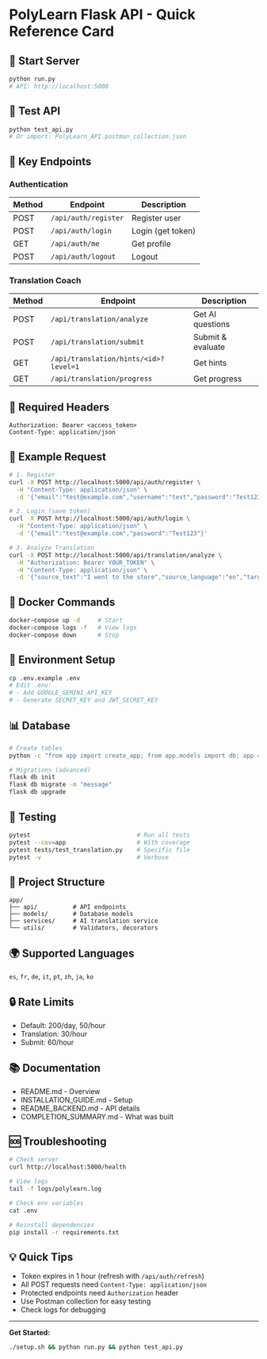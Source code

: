# PolyLearn Flask API - Quick Reference Card

## 🚀 Start Server
```bash
python run.py
# API: http://localhost:5000
```

## 🧪 Test API
```bash
python test_api.py
# Or import: PolyLearn_API.postman_collection.json
```

## 📡 Key Endpoints

### Authentication
| Method | Endpoint | Description |
|--------|----------|-------------|
| POST | `/api/auth/register` | Register user |
| POST | `/api/auth/login` | Login (get token) |
| GET | `/api/auth/me` | Get profile |
| POST | `/api/auth/logout` | Logout |

### Translation Coach
| Method | Endpoint | Description |
|--------|----------|-------------|
| POST | `/api/translation/analyze` | Get AI questions |
| POST | `/api/translation/submit` | Submit & evaluate |
| GET | `/api/translation/hints/<id>?level=1` | Get hints |
| GET | `/api/translation/progress` | Get progress |

## 🔑 Required Headers
```
Authorization: Bearer <access_token>
Content-Type: application/json
```

## 📝 Example Request
```bash
# 1. Register
curl -X POST http://localhost:5000/api/auth/register \
  -H "Content-Type: application/json" \
  -d '{"email":"test@example.com","username":"test","password":"Test123","role":"student"}'

# 2. Login (save token)
curl -X POST http://localhost:5000/api/auth/login \
  -H "Content-Type: application/json" \
  -d '{"email":"test@example.com","password":"Test123"}'

# 3. Analyze Translation
curl -X POST http://localhost:5000/api/translation/analyze \
  -H "Authorization: Bearer YOUR_TOKEN" \
  -H "Content-Type: application/json" \
  -d '{"source_text":"I went to the store","source_language":"en","target_language":"es","difficulty":"intermediate"}'
```

## 🐳 Docker Commands
```bash
docker-compose up -d     # Start
docker-compose logs -f   # View logs
docker-compose down      # Stop
```

## 🔧 Environment Setup
```bash
cp .env.example .env
# Edit .env:
# - Add GOOGLE_GEMINI_API_KEY
# - Generate SECRET_KEY and JWT_SECRET_KEY
```

## 📊 Database
```bash
# Create tables
python -c "from app import create_app; from app.models import db; app = create_app(); app.app_context().push(); db.create_all()"

# Migrations (advanced)
flask db init
flask db migrate -m "message"
flask db upgrade
```

## 🧪 Testing
```bash
pytest                              # Run all tests
pytest --cov=app                    # With coverage
pytest tests/test_translation.py    # Specific file
pytest -v                           # Verbose
```

## 📁 Project Structure
```
app/
├── api/          # API endpoints
├── models/       # Database models
├── services/     # AI translation service
└── utils/        # Validators, decorators
```

## 🌍 Supported Languages
`es`, `fr`, `de`, `it`, `pt`, `zh`, `ja`, `ko`

## 🔒 Rate Limits
- Default: 200/day, 50/hour
- Translation: 30/hour
- Submit: 60/hour

## 📚 Documentation
- README.md - Overview
- INSTALLATION_GUIDE.md - Setup
- README_BACKEND.md - API details
- COMPLETION_SUMMARY.md - What was built

## 🆘 Troubleshooting
```bash
# Check server
curl http://localhost:5000/health

# View logs
tail -f logs/polylearn.log

# Check env variables
cat .env

# Reinstall dependencies
pip install -r requirements.txt
```

## 💡 Quick Tips
- Token expires in 1 hour (refresh with `/api/auth/refresh`)
- All POST requests need `Content-Type: application/json`
- Protected endpoints need `Authorization` header
- Use Postman collection for easy testing
- Check logs for debugging

---

**Get Started:**
```bash
./setup.sh && python run.py && python test_api.py
```

